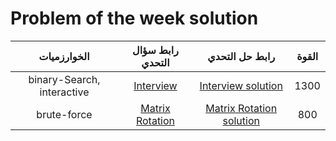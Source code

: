 # Problem of the week solution

|          الخوارزميات          |                     رابط سؤال التحدي   |                رابط حل التحدي   | القوة	    |
|:------------------------:|:----------------------------------:|:----------------------:|:----------------------:|
|        binary-Search, interactive   	  | [Interview](https://codeforces.com/contest/1807/problem/E)                                               		 		| [Interview solution](https://github.com/SCPComunity/Problem-of-the-week-solution/tree/main/week1/Interview)                     				 		|							1300							            |
|        brute-force         | [Matrix Rotation](https://codeforces.com/contest/1772/problem/B)                                                      		 		| [Matrix Rotation solution](https://github.com/SCPComunity/Problem-of-the-week-solution/tree/main/week1/Matrix%20Rotation)                           				 		| 	 							800				   |
